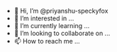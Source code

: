 - 👋 Hi, I’m @priyanshu-speckyfox
- 👀 I’m interested in ...
- 🌱 I’m currently learning ...
- 💞️ I’m looking to collaborate on ...
- 📫 How to reach me ...

<!---
priyanshu-speckyfox/priyanshu-speckyfox is a ✨ special ✨ repository because its `README.md` (this file) appears on your GitHub profile.
You can click the Preview link to take a look at your changes.
--->
